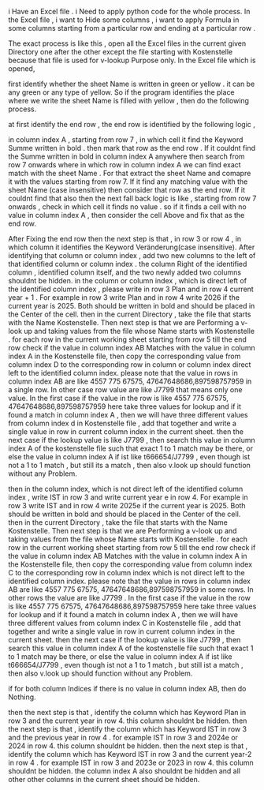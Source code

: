 i Have an Excel file . i Need to apply python code for the whole process. 
In the Excel file , i want to Hide some columns , i want to apply Formula in some columns starting from a particular row and ending at a particular row . 

The exact process is like this , 
open all the Excel files in the current given Directory one after the other except the file starting with Kostenstelle because that file is used for v-lookup Purpose only. 
In the Excel file which is opened,

first identify whether the sheet Name is written in green or yellow . 
it can be any green or any type of yellow. 
So if the program identifies the place where we write the sheet Name is filled with yellow , then do the following process. 

at first identify the end row , the end row is identified by the following logic , 

in column index A , starting from row 7 , in which cell it find the Keyword Summe written in bold  . 
then mark that row as the end row . If it couldnt find the Summe written in bold in column index A anywhere then search from row 7 onwards where in which row in column index A we can find exact match with the sheet Name . For that extract the sheet Name and comapre it with the values starting from row 7. If it find any matching value with the sheet Name (case insensitive) then consider that row as the end row. If it couldnt find that also then the 
next fall back logic is like , starting from row 7 onwards , check in which cell it finds no value . so if it finds a cell with no value in column index A , then consider the cell Above and fix that as the end row. 

After Fixing the end row then the next step is that , in row 3 or  row 4 , in which column  it identifies the Keyword Veränderung(case insensitive). After identifying that column or  column index , add two new columns to the left of that identified column or column index . the column Right of the identified column , identified column itself, and the two newly added two columns shouldnt be hidden.
in the column or column index  , which is direct left of the identified column index , please write in row 3 Plan and in row 4 current year + 1 . For example in row 3 write Plan and in row 4 write 2026 if the current year is 2025. 
Both should be written in bold and should be placed in the Center of the cell. 
then in the current  Directory , take the file that starts with the Name Kostenstelle.
Then next step is that we are Performing a v-look up and taking values from  the file whose  Name starts with Kostenstelle .
for each row in the current working sheet starting from row 5 till the end row check if the value in column index AB Matches with the value in column index A in the Kostenstelle file, then copy the corresponding
value from column index D to the corresponding row in  column or column index direct left to the identified column index.
please note that the value in rows in column index AB are like 4557 775 67575, 47647648686,897598757959  in a single row. In other case row  value are like J7799 that means only one value.
In the first case if the value in the row is like 4557 775 67575, 47647648686,897598757959  here take three values for lookup and if it found a match in column index A , then we will have three different values from column index d 
in Kostenstelle file , add that together and write a single value in row in  current column index in the current sheet. then the next case if the lookup value is like J7799 , then search this value in column index A 
of the kostenstelle file such that exact 1 to 1 match may be there, or else the value in column index A if ist like t666654/J7799 , even though ist not a 1 to 1 match , but still its a match , then also v.look up should function without any Problem. 


then in the column index, which is not direct left of the identified column index , write IST in row 3 and write current year e in row 4. For example in row 3 write IST and in row 4 write 2025e if the current year is 2025. 
Both should be written in bold and should be placed in the Center of the cell. 
then in the current  Directory , take the file that starts with the Name Kostenstelle.
Then next step is that we are Performing a v-look up and taking values from  the file whose  Name starts with Kostenstelle .
for each row in the current working sheet starting from row 5 till the end row check if the value in column index AB Matches with the value in column index A in the Kostenstelle file, then copy the corresponding
value from column index C to the corresponding row in  column index which is not direct left to the identified column index.
please note that the value in rows in column index AB are like 4557 775 67575, 47647648686,897598757959  in some rows. In other rows the value are like J7799 .
In the first case if the value in the row is like 4557 775 67575, 47647648686,897598757959  here take three values for lookup and if it found a match in column index A , then we will have three different values from column index C
in Kostenstelle file , add that together and write a single value in row in  current column index in the current sheet. then the next case if the lookup value is like J7799 , then search this value in column index A 
of the kostenstelle file such that exact 1 to 1 match may be there, or else the value in column index A if ist like t666654/J7799 , even though ist not a 1 to 1 match , but still ist a match , then also v.look up should function without any Problem. 

if for both column Indices if there is no value in column index AB, then do Nothing.

then the next step is that , identify the column which has Keyword Plan in row 3 and the current year in row 4. this column shouldnt be hidden. 
then the next step is that , identify the column which has Keyword IST in row 3 and the previous year in row 4 . for example IST in row 3 and 2024e or 2024 in row 4. this column shouldnt be hidden. 
then the next step is that , identify the column which has Keyword IST in row 3 and the current year-2 in row 4 . for example IST in row 3 and 2023e or 2023 in row 4. this column shouldnt be hidden. 
the column index A also shouldnt be hidden and all other other columns in the current sheet should be hidden.











